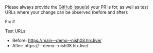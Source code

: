 Please always provide the [GitHub issue(s)](../issues) your PR is for, as well as test URLs where your change can be observed (before and after):

Fix #<gh-issue-id>

Test URLs:
- Before: https://main--demo--nish08.hlx.live/
- After: https://<branch>--demo--nish08.hlx.live/
